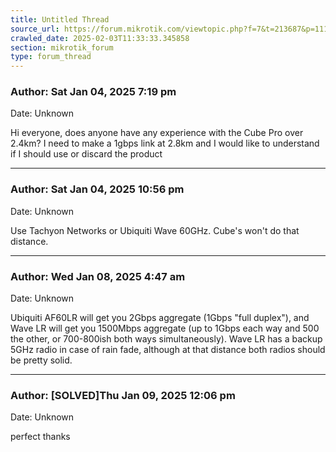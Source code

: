 ```yaml
---
title: Untitled Thread
source_url: https://forum.mikrotik.com/viewtopic.php?f=7&t=213687&p=1118313#p1118313
crawled_date: 2025-02-03T11:33:33.345858
section: mikrotik_forum
type: forum_thread
---
```


### Author: Sat Jan 04, 2025 7:19 pm
Date: Unknown

Hi everyone, does anyone have any experience with the Cube Pro over 2.4km? I need to make a 1gbps link at 2.8km and I would like to understand if I should use or discard the product


---
### Author: Sat Jan 04, 2025 10:56 pm
Date: Unknown

Use Tachyon Networks or Ubiquiti Wave 60GHz. Cube's won't do that distance.


---
### Author: Wed Jan 08, 2025 4:47 am
Date: Unknown

Ubiquiti AF60LR will get you 2Gbps aggregate (1Gbps "full duplex"), and Wave LR will get you 1500Mbps aggregate (up to 1Gbps each way and 500 the other, or 700-800ish both ways simultaneously).  Wave LR has a backup 5GHz radio in case of rain fade, although at that distance both radios should be pretty solid.


---
### Author: [SOLVED]Thu Jan 09, 2025 12:06 pm
Date: Unknown

perfect thanks

